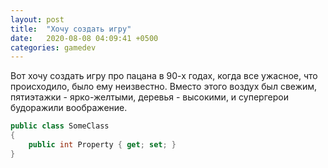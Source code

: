 ```yaml
---
layout: post
title:  "Хочу создать игру"
date:   2020-08-08 04:09:41 +0500
categories: gamedev
---
```

Вот хочу создать игру про пацана в 90-х годах, когда все ужасное, что происходило, было ему неизвестно. Вместо этого воздух был свежим, пятиэтажки - ярко-желтыми, деревья - высокими, и супергерои будоражили воображение.

```csharp
public class SomeClass
{
    public int Property { get; set; }
}
```
